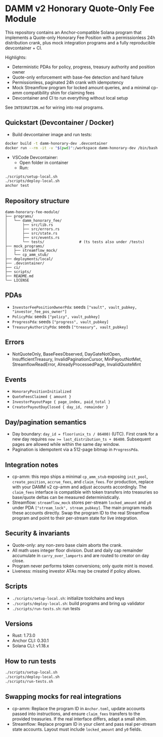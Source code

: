 # DAMM v2 Honorary Quote-Only Fee Module

This repository contains an Anchor-compatible Solana program that implements a Quote-only Honorary Fee Position with a permissionless 24h distribution crank, plus mock integration programs and a fully reproducible devcontainer + CI.

Highlights:
- Deterministic PDAs for policy, progress, treasury authority and position owner
- Quote-only enforcement with base-fee detection and hard failure
- Permissionless, paginated 24h crank with idempotency
- Mock Streamflow program for locked amount queries, and a minimal cp-amm compatibility shim for claiming fees
- Devcontainer and CI to run everything without local setup

See `INTEGRATION.md` for wiring into real programs.

## Quickstart (Devcontainer / Docker)

- Build devcontainer image and run tests:

```bash
docker build -t damm-honorary-dev .devcontainer
docker run --rm -it -v "$(pwd)":/workspace damm-honorary-dev /bin/bash -lc "./scripts/setup-local.sh && ./scripts/deploy-local.sh && ./scripts/run-tests.sh"
```

- VSCode Devcontainer:
  - Open folder in container
  - Run:

```bash
./scripts/setup-local.sh
./scripts/deploy-local.sh
anchor test
```

## Repository structure

```
damm-honorary-fee-module/
├── programs/
│   └── damm_honorary_fee/
│       ├── src/lib.rs
│       ├── src/errors.rs
│       ├── src/state.rs
│       ├── src/events.rs
│       └── tests/                # (ts tests also under /tests)
├── mock_programs/
│   ├── streamflow_mock/
│   └── cp_amm_stub/
├── deployments/local/
├── .devcontainer/
├── ci/
├── scripts/
├── README.md
└── LICENSE
```

## PDAs

- `InvestorFeePositionOwnerPda`: seeds `["vault", vault_pubkey, "investor_fee_pos_owner"]`
- `PolicyPda`: seeds `["policy", vault_pubkey]`
- `ProgressPda`: seeds `["progress", vault_pubkey]`
- `TreasuryAuthorityPda`: seeds `["treasury", vault_pubkey]`

## Errors

- NotQuoteOnly, BaseFeesObserved, DayGateNotOpen, InsufficientTreasury,
  InvalidPaginationCursor, MinPayoutNotMet, StreamflowReadError, AlreadyProcessedPage, InvalidQuoteMint

## Events

- `HonoraryPositionInitialized`
- `QuoteFeesClaimed { amount }`
- `InvestorPayoutPage { page_index, paid_total }`
- `CreatorPayoutDayClosed { day_id, remainder }`

## Day/pagination semantics

- Day boundary: `day_id = floor(unix_ts / 86400)` (UTC). First crank for a new day requires `now >= last_distribution_ts + 86400`. Subsequent pages are allowed while within the same day window.
- Pagination is idempotent via a 512-page bitmap in `ProgressPda`.

## Integration notes

- cp-amm: this repo ships a minimal `cp_amm_stub` exposing `init_pool`, `create_position`, `accrue_fees`, and `claim_fees`. For production, replace with your DAMM v2 cp-amm and adjust accounts accordingly. The `claim_fees` interface is compatible with token transfers into treasuries so base/quote deltas can be measured deterministically.
- Streamflow: `streamflow_mock` stores per-stream `locked_amount` and `y0` under PDA `["stream_lock", stream_pubkey]`. The main program reads these accounts directly. Swap the program ID to the real Streamflow program and point to their per-stream state for live integration.

## Security & invariants

- Quote-only: any non-zero base claim aborts the crank.
- All math uses integer floor division. Dust and daily cap remainder accumulate in `carry_over_lamports` and are routed to creator on day close.
- Program never performs token conversions; only quote mint is moved.
- Liveness: missing investor ATAs may be created if policy allows.

## Scripts

- `./scripts/setup-local.sh`: initialize toolchains and keys
- `./scripts/deploy-local.sh`: build programs and bring up validator
- `./scripts/run-tests.sh`: run tests

## Versions

- Rust: 1.73.0
- Anchor CLI: 0.30.1
- Solana CLI: v1.18.x

## How to run tests

```bash
./scripts/setup-local.sh
./scripts/deploy-local.sh
./scripts/run-tests.sh
```

## Swapping mocks for real integrations

- cp-amm: Replace the program ID in `Anchor.toml`, update accounts passed into instructions, and ensure `claim_fees` transfers to the provided treasuries. If the real interface differs, adapt a small shim.
- Streamflow: Replace program ID in your client and pass real per-stream state accounts. Layout must include `locked_amount` and `y0` fields.
